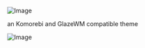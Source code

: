 ![Image](https://i.ibb.co/5XjmpGjv/NVIDIA-Overlay-TFLcc8-C0-ZV.jpg)

an Komorebi and GlazeWM compatible theme

![Image](https://i.ibb.co/4RKXvhKh/NVIDIA-Overlay-NEzl-MIfreo.png)
